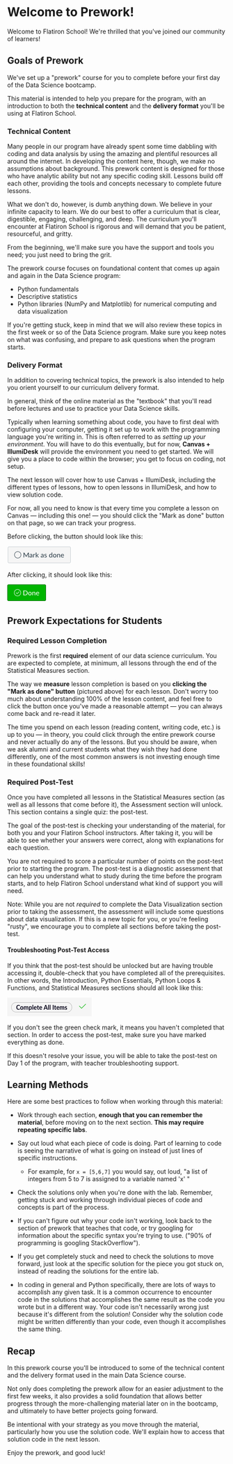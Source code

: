 # Welcome to Prework!

Welcome to Flatiron School! We're thrilled that you've joined our community of learners!

## Goals of Prework

We've set up a "prework" course for you to complete before your first day of the Data Science bootcamp.

This material is intended to help you prepare for the program, with an introduction to both the **technical content** and the **delivery format** you'll be using at Flatiron School.

### Technical Content

Many people in our program have already spent some time dabbling with coding and data analysis by using the amazing and plentiful resources all around the internet. In developing the content here, though, we make no assumptions about background. This prework content is designed for those who have analytic ability but not any specific coding skill. Lessons build off each other, providing the tools and concepts necessary to complete future lessons.

What we don't do, however, is dumb anything down. We believe in your infinite capacity to learn. We do our best to offer a curriculum that is clear, digestible, engaging, challenging, and deep. The curriculum you'll encounter at Flatiron School is rigorous and will demand that you be patient, resourceful, and gritty.

From the beginning, we'll make sure you have the support and tools you need; you just need to bring the grit.

The prework course focuses on foundational content that comes up again and again in the Data Science program:

 - Python fundamentals
 - Descriptive statistics
 - Python libraries (NumPy and Matplotlib) for numerical computing and data visualization

If you're getting stuck, keep in mind that we will also review these topics in the first week or so of the Data Science program. Make sure you keep notes on what was confusing, and prepare to ask questions when the program starts.

### Delivery Format

In addition to covering technical topics, the prework is also intended to help you orient yourself to our curriculum delivery format.

In general, think of the online material as the "textbook" that you'll read before lectures and use to practice your Data Science skills.

Typically when learning something about code, you have to first deal with configuring your computer, getting it set up to work with the programming language you're writing in. This is often referred to as *setting up your environment*. You will have to do this eventually, but for now, **Canvas + IllumiDesk** will provide the environment you need to get started. We will give you a place to code within the browser; you get to focus on coding, not setup.

The next lesson will cover how to use Canvas + IllumiDesk, including the different types of lessons, how to open lessons in IllumiDesk, and how to view solution code.

For now, all you need to know is that every time you complete a lesson on Canvas — including this one! — you should click the "Mark as done" button on that page, so we can track your progress.

Before clicking, the button should look like this:

![mark as done button](https://github.com/learn-co-curriculum/dsc-prework-intro/raw/b3feece3ce125ec15651b775bec2512afc72d276/images/mark_as_done.png)

After clicking, it should look like this:

![done button](https://github.com/learn-co-curriculum/dsc-prework-intro/raw/b3feece3ce125ec15651b775bec2512afc72d276/images/done.png)

## Prework Expectations for Students

### Required Lesson Completion

Prework is the first **required** element of our data science curriculum. You are expected to complete, at minimum, all lessons through the end of the Statistical Measures section.

The way we **measure** lesson completion is based on you **clicking the "Mark as done" button** (pictured above) for each lesson. Don't worry too much about understanding 100% of the lesson content, and feel free to click the button once you've made a reasonable attempt — you can always come back and re-read it later.

The time you spend on each lesson (reading content, writing code, etc.) is up to you — in theory, you could click through the entire prework course and never actually do any of the lessons. But you should be aware, when we ask alumni and current students what they wish they had done differently, one of the most common answers is not investing enough time in these foundational skills!

### Required Post-Test

Once you have completed all lessons in the Statistical Measures section (as well as all lessons that come before it), the Assessment section will unlock. This section contains a single quiz: the post-test.

The goal of the post-test is checking your understanding of the material, for both you and your Flatiron School instructors. After taking it, you will be able to see whether your answers were correct, along with explanations for each question.

You are not required to score a particular number of points on the post-test prior to starting the program. The post-test is a diagnostic assessment that can help you understand what to study during the time before the program starts, and to help Flatiron School understand what kind of support you will need.

Note: While you are not *required* to complete the Data Visualization section prior to taking the assessment, the assessment will include some questions about data visualization. If this is a new topic for you, or you're feeling "rusty", we encourage you to complete all sections before taking the post-test.

#### Troubleshooting Post-Test Access

If you think that the post-test should be unlocked but are having trouble accessing it, double-check that you have completed all of the prerequisites. In other words, the Introduction, Python Essentials, Python Loops & Functions, and Statistical Measures sections should all look like this:

![section completed](https://github.com/learn-co-curriculum/dsc-prework-intro/raw/b3feece3ce125ec15651b775bec2512afc72d276/images/section_completed.png)

If you don't see the green check mark, it means you haven't completed that section. In order to access the post-test, make sure you have marked everything as done.

If this doesn't resolve your issue, you will be able to take the post-test on Day 1 of the program, with teacher troubleshooting support.

## Learning Methods

Here are some best practices to follow when working through this material:

- Work through each section, **enough that you can remember the material**, before moving on to the next section. **This may require repeating specific labs**.  

- Say out loud what each piece of code is doing.  Part of learning to code is seeing the narrative of what is going on instead of just lines of specific instructions.
  - For example, for ```x = [5,6,7]``` you would say, out loud, "a list of integers from 5 to 7 is assigned to a variable named 'x' "
    
- Check the solutions only when you're done with the lab.  Remember, getting stuck and working through individual pieces of code and concepts is part of the process.  
    
- If you can't figure out why your code isn't working, look back to the section of prework that teaches that code, or try googling for information about the specific syntax you're trying to use.  ("90% of programming is googling StackOverflow").  
    
- If you get completely stuck and need to check the solutions to move forward, just look at the specific solution for the piece you got stuck on, instead of reading the solutions for the entire lab.

- In coding in general and Python specifically, there are lots of ways to accomplish any given task.  It is a common occurrence to encounter code in the solutions that accomplishes the same result as the code you wrote but in a different way.  Your code isn't necessarily wrong just because it's different from the solution!  Consider why the solution code might be written differently than your code, even though it accomplishes the same thing.  
  
## Recap

In this prework course you'll be introduced to some of the technical content and the delivery format used in the main Data Science course.

Not only does completing the prework allow for an easier adjustment to the first few weeks, it also provides a solid foundation that allows better progress through the more-challenging material later on in the bootcamp, and ultimately to have better projects going forward.

Be intentional with your strategy as you move through the material, particularly how you use the solution code. We'll explain how to access that solution code in the next lesson.

Enjoy the prework, and good luck! 
